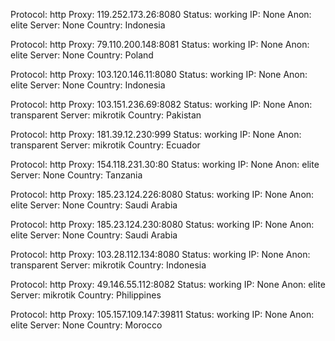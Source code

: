 Protocol: http
Proxy: 119.252.173.26:8080
Status: working
IP: None
Anon: elite
Server: None
Country: Indonesia

Protocol: http
Proxy: 79.110.200.148:8081
Status: working
IP: None
Anon: elite
Server: None
Country: Poland

Protocol: http
Proxy: 103.120.146.11:8080
Status: working
IP: None
Anon: elite
Server: None
Country: Indonesia

Protocol: http
Proxy: 103.151.236.69:8082
Status: working
IP: None
Anon: transparent
Server: mikrotik
Country: Pakistan

Protocol: http
Proxy: 181.39.12.230:999
Status: working
IP: None
Anon: transparent
Server: mikrotik
Country: Ecuador

Protocol: http
Proxy: 154.118.231.30:80
Status: working
IP: None
Anon: elite
Server: None
Country: Tanzania

Protocol: http
Proxy: 185.23.124.226:8080
Status: working
IP: None
Anon: elite
Server: None
Country: Saudi Arabia

Protocol: http
Proxy: 185.23.124.230:8080
Status: working
IP: None
Anon: elite
Server: None
Country: Saudi Arabia

Protocol: http
Proxy: 103.28.112.134:8080
Status: working
IP: None
Anon: transparent
Server: mikrotik
Country: Indonesia

Protocol: http
Proxy: 49.146.55.112:8082
Status: working
IP: None
Anon: elite
Server: mikrotik
Country: Philippines

Protocol: http
Proxy: 105.157.109.147:39811
Status: working
IP: None
Anon: elite
Server: None
Country: Morocco


